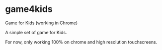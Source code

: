 game4kids
=========

Game for Kids (working in Chrome)

A simple set of game for Kids. 

For now, only working 100% on chrome and high resolution touchscreens.


